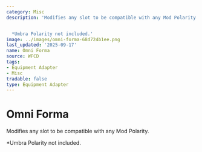 ```yaml
---
category: Misc
description: 'Modifies any slot to be compatible with any Mod Polarity.


  *Umbra Polarity not included.'
image: ../images/omni-forma-68d724b1ee.png
last_updated: '2025-09-17'
name: Omni Forma
source: WFCD
tags:
- Equipment Adapter
- Misc
tradable: false
type: Equipment Adapter
---
```


# Omni Forma

Modifies any slot to be compatible with any Mod Polarity.

*Umbra Polarity not included.

